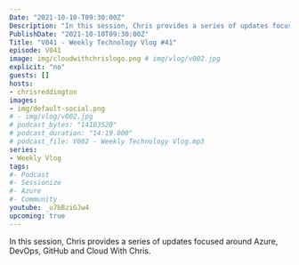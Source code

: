 ```yaml
---
Date: "2021-10-10-T09:30:00Z"
Description: "In this session, Chris provides a series of updates focused around Azure, DevOps, GitHub and Cloud With Chris."
PublishDate: "2021-10-10T09:30:00Z"
Title: "V041 - Weekly Technology Vlog #41"
episode: V041
image: img/cloudwithchrislogo.png # img/vlog/v002.jpg
explicit: "no"
guests: []
hosts:
- chrisreddington
images:
- img/default-social.png
# - img/vlog/v002.jpg
# podcast_bytes: "14103520"
# podcast_duration: "14:19.000"
# podcast_file: V002 - Weekly Technology Vlog.mp3
series:
- Weekly Vlog
tags:
#- Podcast
#- Sessionize
#- Azure
#- Community
youtube: _u7bBziGJw4
upcoming: true
---
```

In this session, Chris provides a series of updates focused around Azure, DevOps, GitHub and Cloud With Chris.
